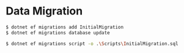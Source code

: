 ﻿# Data Migration

```bash
$ dotnet ef migrations add InitialMigration
$ dotnet ef migrations database update
```

```bash
$ dotnet ef migrations script -o .\Scripts\InitialMigration.sql
```